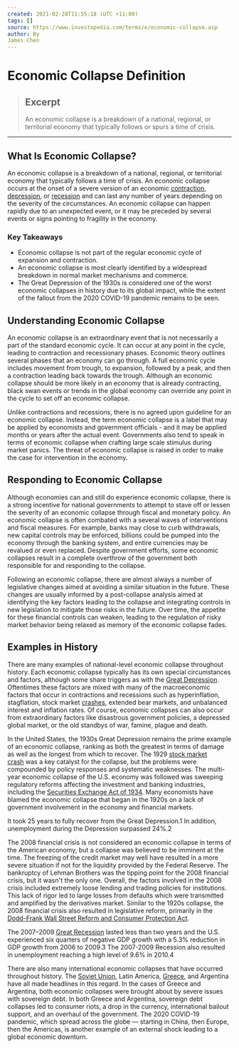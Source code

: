 ```yaml
---
created: 2021-02-28T11:55:18 (UTC +11:00)
tags: []
source: https://www.investopedia.com/terms/e/economic-collapse.asp
author: By
James Chen
---
```


# Economic Collapse Definition

> ## Excerpt
> An economic collapse is a breakdown of a national, regional, or territorial economy that typically follows or spurs a time of crisis.

---
## What Is Economic Collapse?

An economic collapse is a breakdown of a national, regional, or territorial economy that typically follows a time of crisis. An economic collapse occurs at the onset of a severe version of an economic [contraction](https://www.investopedia.com/terms/c/contraction.asp), [depression](https://www.investopedia.com/terms/d/depression.asp), or [recession](https://www.investopedia.com/terms/r/recession.asp) and can last any number of years depending on the severity of the circumstances. An economic collapse can happen rapidly due to an unexpected event, or it may be preceded by several events or signs pointing to fragility in the economy.

### Key Takeaways

-   Economic collapse is not part of the regular economic cycle of expansion and contraction.
-   An economic collapse is most clearly identified by a widespread breakdown in normal market mechanisms and commerce.
-   The Great Depression of the 1930s is considered one of the worst economic collapses in history due to its global impact, while the extent of the fallout from the 2020 COVID-19 pandemic remains to be seen.

## Understanding Economic Collapse

An economic collapse is an extraordinary event that is not necessarily a part of the standard economic cycle. It can occur at any point in the cycle, leading to contraction and recessionary phases. Economic theory outlines several phases that an economy can go through. A full economic cycle includes movement from trough, to expansion, followed by a peak, and then a contraction leading back towards the trough. Although an economic collapse should be more likely in an economy that is already contracting, black swan events or trends in the global economy can override any point in the cycle to set off an economic collapse.

Unlike contractions and recessions, there is no agreed upon guideline for an economic collapse. Instead, the term economic collapse is a label that may be applied by economists and government officials - and it may be applied months or years after the actual event. Governments also tend to speak in terms of economic collapse when crafting large scale stimulus during market panics. The threat of economic collapse is raised in order to make the case for intervention in the economy.

## Responding to Economic Collapse

Although economies can and still do experience economic collapse, there is a strong incentive for national governments to attempt to stave off or lessen the severity of an economic collapse through fiscal and monetary policy. An economic collapse is often combated with a several waves of interventions and fiscal measures. For example, banks may close to curb withdrawals, new capital controls may be enforced, billions could be pumped into the economy through the banking system, and entire currencies may be revalued or even replaced. Despite government efforts, some economic collapses result in a complete overthrow of the government both responsible for and responding to the collapse.

Following an economic collapse, there are almost always a number of legislative changes aimed at avoiding a similar situation in the future. These changes are usually informed by a post-collapse analysis aimed at identifying the key factors leading to the collapse and integrating controls in new legislation to mitigate those risks in the future. Over time, the appetite for these financial controls can weaken, leading to the regulation of risky market behavior being relaxed as memory of the economic collapse fades. 

## Examples in History

There are many examples of national-level economic collapse throughout history. Each economic collapse typically has its own special circumstances and factors, although some share triggers as with the [Great Depression](https://www.investopedia.com/terms/g/great_depression.asp). Oftentimes these factors are mixed with many of the macroeconomic factors that occur in contractions and recessions such as hyperinflation, stagflation, stock market [crashes](https://www.investopedia.com/terms/c/crash.asp), extended bear markets, and unbalanced interest and inflation rates. Of course, economic collapses can also occur from extraordinary factors like disastrous government policies, a depressed global market, or the old standbys of war, famine, plague and death.

In the United States, the 1930s Great Depression remains the prime example of an economic collapse, ranking as both the greatest in terms of damage as well as the longest from which to recover. The 1929 [stock market crash](https://www.investopedia.com/terms/s/stock-market-crash.asp) was a key catalyst for the collapse, but the problems were compounded by policy responses and systematic weaknesses. The multi-year economic collapse of the U.S. economy was followed was sweeping regulatory reforms affecting the investment and banking industries, including the [Securities Exchange Act of 1934](https://www.investopedia.com/terms/s/seact1934.asp). Many economists have blamed the economic collapse that began in the 1920s on a lack of government involvement in the economy and financial markets.

It took 25 years to fully recover from the Great Depression.1 In addition, unemployment during the Depression surpassed 24%.2

The 2008 financial crisis is not considered an economic collapse in terms of the American economy, but a collapse was believed to be imminent at the time. The freezing of the credit market may well have resulted in a more severe situation if not for the liquidity provided by the Federal Reserve. The bankruptcy of Lehman Brothers was the tipping point for the 2008 financial crisis, but it wasn't the only one. Overall, the factors involved in the 2008 crisis included extremely loose lending and trading policies for institutions. This lack of rigor led to large losses from defaults which were transmitted and amplified by the derivatives market. Similar to the 1920s collapse, the 2008 financial crisis also resulted in legislative reform, primarily in the [Dodd-Frank Wall Street Reform and Consumer Protection Act](https://www.investopedia.com/terms/d/dodd-frank-financial-regulatory-reform-bill.asp).

The 2007–2009 [Great Recession](https://www.investopedia.com/terms/g/great-recession.asp) lasted less than two years and the U.S. experienced six quarters of negative GDP growth with a 5.3% reduction in GDP growth from 2006 to 2009.3 The 2007-2009 Recession also resulted in unemployment reaching a high level of 9.6% in 2010.4 

There are also many international economic collapses that have occurred throughout history. The [Soviet Union](https://www.investopedia.com/articles/investing/012116/russian-economy-collapse-soviet-union.asp), Latin America, [Greece](https://www.investopedia.com/articles/investing/070115/understanding-downfall-greeces-economy.asp), and Argentina have all made headlines in this regard. In the cases of Greece and Argentina, both economic collapses were brought about by severe issues with sovereign debt. In both Greece and Argentina, sovereign debt collapses led to consumer riots, a drop in the currency, international bailout support, and an overhaul of the government. The 2020 COVID-19 pandemic, which spread across the globe — starting in China, then Europe, then the Americas, is another example of an external shock leading to a global economic downturn.
